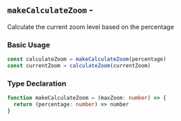 <script setup>
import BundleSize from '../components/BundleSize.vue'
</script>

## `makeCalculateZoom` - <BundleSize func="makeCalculateZoom" pkg="@zoom-image/core" />

Calculate the current zoom level based on the percentage

### Basic Usage

```ts
const calculateZoom = makeCalculateZoom(percentage)
const currentZoom = calculateZoom(currentZoom)
```

### Type Declaration

```ts
function makeCalculateZoom = (maxZoom: number) => {
  return (percentage: number) => number
}
```
